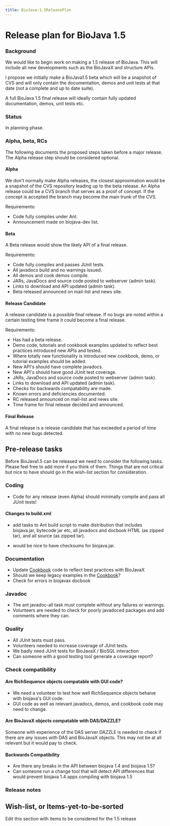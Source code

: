 ```yaml
---
title: BioJava:1.5ReleasePlan
---
```


Release plan for BioJava 1.5
============================

### Background

We would like to begin work on making a 1.5 release of BioJava. This
will include all new developments such as the BioJavaX and structure
APIs.

I propose we initially make a BioJava1.5 beta which will be a snapshot
of CVS and will only contain the documentation, demos and unit tests at
that date (not a complete and up to date suite).

A full BioJava 1.5 final release will ideally contain fully updated
documentation, demos, unit tests etc.

### Status

In planning phase.

### Alpha, beta, RCs

The following documents the proposed steps taken before a major release.
The Alpha release step should be considered optional.

#### Alpha

We don't normally make Alpha releases, the closest approximation would
be a snapshot of the CVS repository leading up to the beta release. An
Alpha release could be a CVS branch that serves as a proof of concept.
If the concept is accepted the branch may become the main trunk of the
CVS.

Requirements:

-   Code fully compiles under Ant.
-   Announcement made on biojava-dev list.

#### Beta

A Beta release would show the likely API of a final release.

Requirements:

-   Code fully compiles and passes JUnit tests.
-   All javadocs build and no warnings issued.
-   All demos and cook demos compile.
-   JARs, JavaDocs and source code posted to webserver (admin task).
-   Links to download and API updated (admin task).
-   Beta released announced on mail-list and news site.

#### Release Candidate

A release candidate is a possible final release. If no bugs are noted
within a certain testing time frame it could become a final release.

Requirements:

-   Has had a beta release.
-   Demo code, tutorials and cookbook examples updated to reflect best
    practices introduced new APIs and tested.
-   Where totally new functionality is introduced new cookbook, demo, or
    tutorial examples should be added.
-   New API's should have complete javadocs.
-   New API's should have good JUnit test coverage.
-   JARs, JavaDocs and source code posted to webserver (admin task).
-   Links to download and API updated (admin task).
-   Checks for backwards compatability are made.
-   Known errors and deficiencies documented.
-   RC released announced on mail-list and news site.
-   Time frame for final release decided and announced.

#### Final Release

A final release is a release candidate that has exceeded a period of
time with no new bugs detected.

Pre-release tasks
-----------------

Before BioJava1.5 can be released we need to consider the following
tasks. Please feel free to add more if you think of them. Things that
are not critical but nice to have should go in the wish-list section for
consideration.

### Coding

-   Code for any release (even Alpha) should minimally compile and pass
    all JUnit tests!

#### Changes to build.xml

-   add tasks to Ant build script to make distribution that includes
    biojava.jar, bytecode jar etc, all javadocs and docbook HTML (as
    zipped tar), and all source (as zipped tar).

<!-- -->

-   would be nice to have checksums for biojava.jar.

### Documentation

-   Update [Cookbook](BioJava:Cookbook "wikilink") code to reflect best
    practices with BioJavaX
-   Should we keep legacy examples in the
    [Cookbook](BioJava:Cookbook "wikilink")?
-   Check for errors in biojavax docbook

### Javadoc

-   The ant javadoc-all task must complete without any failures or
    warnings.
-   Volunteers are needed to check for poorly javadoced packages and add
    comments where they can.

### Quality

-   All JUnit tests must pass.
-   Volunteers needed to increase coverage of JUnit tests.
-   We badly need JUnit tests for BioJavaX / BioSQL interaction
-   Can someone with a good testing tool generate a coverage report?

### Check compatibility

#### Are RichSequence objects compatable with GUI code?

-   We need a volunteer to test how well RichSequence objects behaive
    with biojava's GUI code.
-   GUI code as well as relevant javadocs, demos, and cookbook code may
    need to change.

#### Are BioJavaX objects compatable with DAS/DAZZLE?

Someone with experience of the DAS server DAZZLE is needed to check if
there are any issues with DAS and BioJavaX objects. This may not be at
all relevant but it would pay to check.

#### Backwards Compatibility

-   Are there any breaks in the API between biojava 1.4 and biojava 1.5?
-   Can someone run a change tool that will detect API differences that
    would prevent biojava 1.4 apps compiling with biojava 1.5

### Release notes

Wish-list, or Items-yet-to-be-sorted
------------------------------------

Edit this section with items to be considered for the 1.5 release
